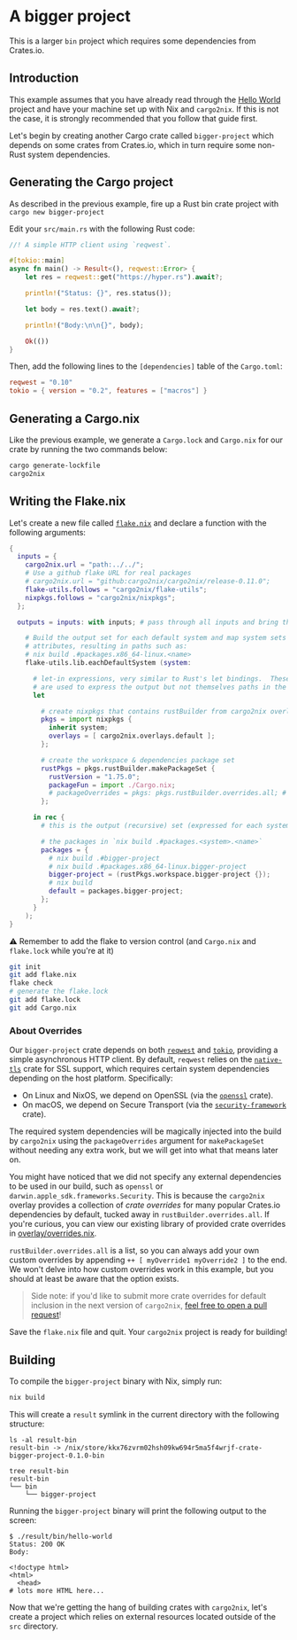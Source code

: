 # A bigger project

This is a larger `bin` project which requires some dependencies from Crates.io.

## Introduction

This example assumes that you have already read through the [Hello World]
project and have your machine set up with Nix and `cargo2nix`. If this is not
the case, it is strongly recommended that you follow that guide first.

[Hello World]: ../1-hello-world/README.md

Let's begin by creating another Cargo crate called `bigger-project` which
depends on some crates from Crates.io, which in turn require some non-Rust
system dependencies.

## Generating the Cargo project

As described in the previous example, fire up a Rust bin crate project with
`cargo new bigger-project`

Edit your `src/main.rs` with the following Rust code:

```rust
//! A simple HTTP client using `reqwest`.

#[tokio::main]
async fn main() -> Result<(), reqwest::Error> {
    let res = reqwest::get("https://hyper.rs").await?;

    println!("Status: {}", res.status());

    let body = res.text().await?;

    println!("Body:\n\n{}", body);

    Ok(())
}
```

Then, add the following lines to the `[dependencies]` table of the `Cargo.toml`:

```toml
reqwest = "0.10"
tokio = { version = "0.2", features = ["macros"] }
```

## Generating a Cargo.nix

Like the previous example, we generate a `Cargo.lock` and `Cargo.nix` for our
crate by running the two commands below:

```bash
cargo generate-lockfile
cargo2nix
```

## Writing the Flake.nix

Let's create a new file called [`flake.nix`] and declare a function with the
following arguments:

[`flake.nix`]: ./flake.nix

```nix
{
  inputs = {
    cargo2nix.url = "path:../../";
    # Use a github flake URL for real packages
    # cargo2nix.url = "github:cargo2nix/cargo2nix/release-0.11.0";
    flake-utils.follows = "cargo2nix/flake-utils";
    nixpkgs.follows = "cargo2nix/nixpkgs";
  };

  outputs = inputs: with inputs; # pass through all inputs and bring them into scope

    # Build the output set for each default system and map system sets into
    # attributes, resulting in paths such as:
    # nix build .#packages.x86_64-linux.<name>
    flake-utils.lib.eachDefaultSystem (system:

      # let-in expressions, very similar to Rust's let bindings.  These names
      # are used to express the output but not themselves paths in the output.
      let

        # create nixpkgs that contains rustBuilder from cargo2nix overlay
        pkgs = import nixpkgs {
          inherit system;
          overlays = [ cargo2nix.overlays.default ];
        };

        # create the workspace & dependencies package set
        rustPkgs = pkgs.rustBuilder.makePackageSet {
          rustVersion = "1.75.0";
          packageFun = import ./Cargo.nix;
          # packageOverrides = pkgs: pkgs.rustBuilder.overrides.all; # Implied, if not specified
        };

      in rec {
        # this is the output (recursive) set (expressed for each system)

        # the packages in `nix build .#packages.<system>.<name>`
        packages = {
          # nix build .#bigger-project
          # nix build .#packages.x86_64-linux.bigger-project
          bigger-project = (rustPkgs.workspace.bigger-project {});
          # nix build
          default = packages.bigger-project;
        };
      }
    );
}
```

:warning: Remember to add the flake to version control (and `Cargo.nix` and
`flake.lock` while you're at it)

```bash
git init
git add flake.nix
flake check
# generate the flake.lock
git add flake.lock
git add Cargo.nix
```

### About Overrides

Our `bigger-project` crate depends on both [`reqwest`] and [`tokio`], providing
a simple asynchronous HTTP client. By default, `reqwest` relies on the
[`native-tls`] crate for SSL support, which requires certain system dependencies
depending on the host platform.  Specifically:

* On Linux and NixOS, we depend on OpenSSL (via the [`openssl`] crate).
* On macOS, we depend on Secure Transport (via the [`security-framework`]
  crate).

[`reqwest`]: https://github.com/seanmonstar/reqwest
[`tokio`]: https://github.com/tokio-rs/tokio
[`native-tls`]: https://github.com/sfackler/rust-native-tls
[`openssl`]: https://github.com/sfackler/rust-openssl
[`security-framework`]: https://github.com/kornelski/rust-security-framework

The required system dependencies will be magically injected into the build by
`cargo2nix` using the `packageOverrides` argument for `makePackageSet` without
needing any extra work, but we will get into what that means later on.

You might have noticed that we did not specify any external dependencies to be
used in our build, such as `openssl` or `darwin.apple_sdk.frameworks.Security`.
This is because the `cargo2nix` overlay provides a collection of _crate
overrides_ for many popular Crates.io dependencies by default, tucked away in
`rustBuilder.overrides.all`. If you're curious, you can view our existing
library of provided crate overrides in [overlay/overrides.nix].

[overlay/overrides.nix]: ../../overlay/overrides.nix

`rustBuilder.overrides.all` is a list, so you can always add your own custom
overrides by appending `++ [ myOverride1 myOverride2 ]` to the end. We won't
delve into how custom overrides work in this example, but you should at least be
aware that the option exists.

> Side note: if you'd like to submit more crate overrides for default inclusion
> in the next version of `cargo2nix`, [feel free to open a pull request]!

[feel free to open a pull request]: ./../../CONTRIBUTING.md

Save the `flake.nix` file and quit. Your `cargo2nix` project is ready for
building!

## Building

To compile the `bigger-project` binary with Nix, simply run:

```bash
nix build
```

This will create a `result` symlink in the current directory with the following
structure:

```text
ls -al result-bin
result-bin -> /nix/store/kkx76zvrm02hsh09kw694r5ma5f4wrjf-crate-bigger-project-0.1.0-bin

tree result-bin
result-bin
└── bin
    └── bigger-project

```

Running the `bigger-project` binary will print the following output to the
screen:

```text
$ ./result/bin/hello-world
Status: 200 OK
Body:

<!doctype html>
<html>
  <head>
# lots more HTML here...
```

Now that we're getting the hang of building crates with `cargo2nix`, let's
create a project which relies on external resources located outside of the `src`
directory.
